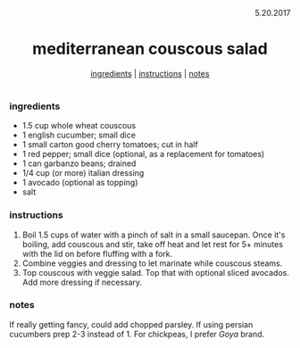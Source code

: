 <p align="right">5.20.2017</p>

<h1 align="center">mediterranean couscous salad</h1>

<div align="center">
  <a href="#ingredients">ingredients</a> | 
  <a href="#instructions">instructions</a> | 
  <a href="#notes">notes</a>
</div>
<br>

### ingredients
- 1.5 cup whole wheat couscous
- 1 english cucumber; small dice
- 1 small carton good cherry tomatoes; cut in half
- 1 red pepper; small dice (optional, as a replacement for tomatoes)
- 1 can garbanzo beans; drained
- 1/4 cup (or more) italian dressing
- 1 avocado (optional as topping)
- salt

### instructions
1. Boil 1.5 cups of water with a pinch of salt in a small saucepan.  Once it's boiling, add couscous and stir, take 
off heat and let rest for 5+ minutes with the lid on before fluffing with a fork.
1. Combine veggies and dressing to let marinate while couscous steams. 
1. Top couscous with veggie salad.  Top that with optional sliced avocados.  Add more dressing if necessary.

### notes
If really getting fancy, could add chopped parsley. If using persian cucumbers prep 2-3 instead of 1. For chickpeas, 
I prefer *Goya* brand. 
